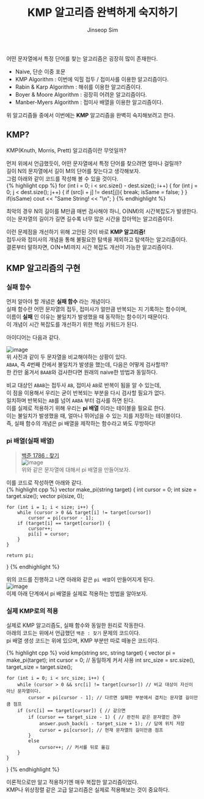 ﻿---
layout: post
title: "KMP 알고리즘 완벽하게 숙지하기"
categories: Algorithm
tags: [cpp]
author:
  - Jinseop Sim
---
어떤 문자열에서 특정 단어를 찾는 알고리즘은 굉장히 많이 존재한다.  

- Naive, 단순 이중 포문
- KMP Algorithm : 이번에 익힐 접두 / 접미사를 이용한 알고리즘이다.
- Rabin & Karp Algorithm : 해쉬를 이용한 알고리즘이다.
- Boyer & Moore Algorithm : 굉장히 어려운 알고리즘이다.
- Manber-Myers Algorithm : 접미사 배열을 이용한 알고리즘이다.  

위 알고리즘들 중에서 이번에는 __KMP__ 알고리즘을 완벽히 숙지해보려고 한다.  

## KMP?
KMP(Knuth, Morris, Prett) 알고리즘이란 무엇일까?  

먼저 위에서 언급했듯이, 어떤 문자열에서 특정 단어를 찾으려면 얼마나 걸릴까?  
길이 N의 문자열에서 길이 M의 단어를 찾는다고 생각해보자.  
그럼 아래와 같이 코드를 작성해 볼 수 있을 것이다.  
{% highlight cpp %}
for (int i = 0; i < src.size() - dest.size(); i++) {
	for (int j = 0; j < dest.size(); j++) {
		if (src[i + j] != dest[j]){
			break;
      isSame = false;
    }
	}
  if(isSame)
     cout << "Same String! << "\n";
}
{% endhighlight %}  

최악의 경우 N의 길이를 M만큼 매번 검사해야 하니, O(NM)의 시간복잡도가 발생한다.  
이는 문자열의 길이가 길면 길수록 너무 많은 시간을 잡아먹는 알고리즘이다.  

이런 문제점을 개선하기 위해 고안된 것이 바로 __KMP 알고리즘!__  
접두사와 접미사의 개념을 통해 불필요한 탐색을 제외하고 탐색하는 알고리즘이다.  
결론부터 말하자면, O(N+M)까지 시간 복잡도 개선이 가능한 알고리즘이다.  

## KMP 알고리즘의 구현
### 실패 함수
먼저 알아야 할 개념은 __실패 함수__ 라는 개념이다.  
실패 함수란 어떤 문자열의 접두, 접미사가 얼만큼 반복되는 지 기록하는 함수이며,  
이름이 __실패__ 인 이유는 불일치가 발생했을 때 동작하는 함수이기 때문이다.  
이 개념이 시간 복잡도를 개선하기 위한 핵심 키워드가 된다.  

아이디어는 다음과 같다.  

![image](https://github.com/Jinseop-Sim/Jinseop-Sim.github.io/assets/71700079/be040f16-49c9-4688-bfec-e5c1af81693c)  
위 사진과 같이 두 문자열을 비교해야하는 상황이 있다.  
```ABAA```, 즉 4번째 칸에서 불일치가 발생을 했는데, 다음은 어떻게 검사할까?  
한 칸만 옮겨서 ```BAAB```와 검사한다면 원래의 naive한 방법과 동일하다.  

비교 대상인 ```ABAB```는 접두사 ```AB```, 접미사 ```AB```로 반복이 됨을 알 수 있는데,  
이 점을 이용해서 우리는 굳이 반복되는 부분을 다시 검사할 필요가 없다.  
일치하며 반복되는 ```AB```를 넘어 ```AABA``` 부터 검사를 하면 된다.  
이를 실제로 적용하기 위해 우리는 __pi 배열__ 이라는 테이블을 필요료 한다.  
이는 불일치가 발생했을 때, 얼마나 뛰어넘을 수 있는 지를 저장하는 테이블이다.  
즉, 실패 함수의 개념은 pi 배열을 제작하는 함수라고 봐도 무방하다!  

### pi 배열(실패 배열)
> [백준 1786 : 찾기](https://www.acmicpc.net/problem/1786)  
![image](https://github.com/Jinseop-Sim/Jinseop-Sim.github.io/assets/71700079/575c5dde-3868-4f83-bf45-43de18e6dfcb)  
위와 같은 문자열에 대해서 pi 배열을 만들어보자.  

이를 코드로 작성하면 아래와 같다.  
{% highlight cpp %}
vector<int> make_pi(string target) {
	int cursor = 0;
	int size = target.size();
	vector<int> pi(size, 0);

	for (int i = 1; i < size; i++) {
		while (cursor > 0 && target[i] != target[cursor])
			cursor = pi[cursor - 1];
		if (target[i] == target[cursor]) {
			cursor++;
			pi[i] = cursor;
		}
	}

	return pi;
}
{% endhighlight %}  

위의 코드를 진행하고 나면 아래와 같은 ```pi 배열```이 만들어지게 된다.  
![image](https://github.com/Jinseop-Sim/Jinseop-Sim.github.io/assets/71700079/1662f1f2-5fe0-475c-a776-d4d51d376e99)  
이제 아래 단계에서 pi 배열을 실제로 적용하는 방법을 알아보자.  

### 실제 KMP로의 적용
실제로 KMP 알고리즘도, 실패 함수와 동일한 원리로 작동한다.  
아래의 코드는 위에서 언급했던 ```백준 : 찾기``` 문제의 코드이다.  
pi 배열 생성 코드는 위에 있으며, KMP 부분만 따로 떼놓은 코드이다.  

{% highlight cpp %}
void kmp(string src, string target) {
	vector<int> pi = make_pi(target);
	int cursor = 0; // 동일하게 커서 사용
	int src_size = src.size(), target_size = target.size();

	for (int i = 0; i < src_size; i++) {
		while (cursor > 0 && src[i] != target[cursor]) // 비교 대상이 자신이 아닌 문자열이다.
			cursor = pi[cursor - 1]; // 다르면 실패한 부분에서 겹치는 문자열 길이만큼 점프
		if (src[i] == target[cursor]) { // 같으면
			if (cursor == target_size - 1) { // 완전히 같은 문자열인 경우
				answer.push_back(i - target_size + 1); // 답에 위치 저장
				cursor = pi[cursor]; // 현재 문자열의 길이만큼 점프
			}
			else
				cursor++; // 커서를 뒤로 옮김
		}
	}
}
{% endhighlight %}  

이론적으로만 알고 적용하기엔 매우 복잡한 알고리즘이었다.  
KMP나 위상정렬 같은 고급 알고리즘은 실제로 적용해보는 것이 중요하다.  

